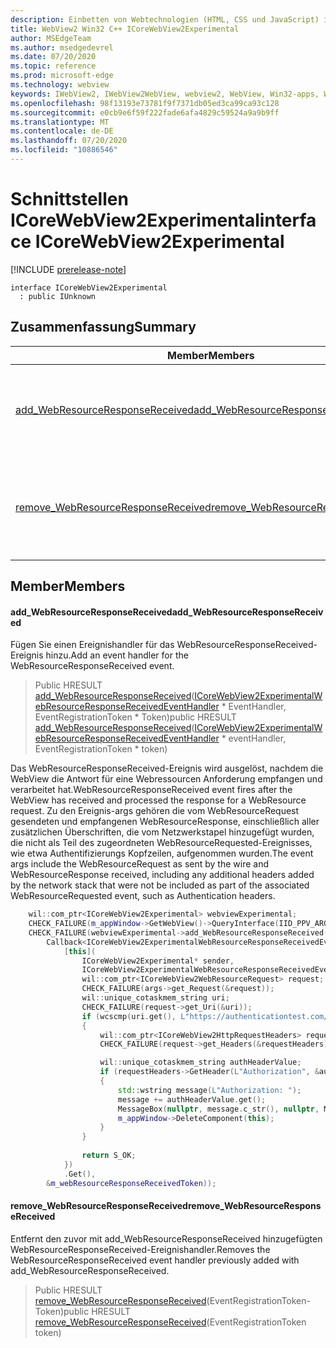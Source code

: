 ```yaml
---
description: Einbetten von Webtechnologien (HTML, CSS und JavaScript) in ihre systemeigenen Anwendungen mit dem Microsoft Edge WebView2-Steuerelement
title: WebView2 Win32 C++ ICoreWebView2Experimental
author: MSEdgeTeam
ms.author: msedgedevrel
ms.date: 07/20/2020
ms.topic: reference
ms.prod: microsoft-edge
ms.technology: webview
keywords: IWebView2, IWebView2WebView, webview2, WebView, Win32-apps, Win32, Edge, ICoreWebView2, ICoreWebView2Controller, Browser-Steuerelement, Edge-HTML, ICoreWebView2Experimental
ms.openlocfilehash: 98f13193e73781f9f7371db05ed3ca99ca93c128
ms.sourcegitcommit: e0cb9e6f59f222fade6afa4829c59524a9a9b9ff
ms.translationtype: MT
ms.contentlocale: de-DE
ms.lasthandoff: 07/20/2020
ms.locfileid: "10886546"
---
```

# <span data-ttu-id="f568a-104">Schnittstellen ICoreWebView2Experimental</span><span class="sxs-lookup"><span data-stu-id="f568a-104">interface ICoreWebView2Experimental</span></span> 

[!INCLUDE [prerelease-note](../../includes/prerelease-note.md)]

```
interface ICoreWebView2Experimental
  : public IUnknown
```

## <span data-ttu-id="f568a-105">Zusammenfassung</span><span class="sxs-lookup"><span data-stu-id="f568a-105">Summary</span></span>

 <span data-ttu-id="f568a-106">Member</span><span class="sxs-lookup"><span data-stu-id="f568a-106">Members</span></span>                        | <span data-ttu-id="f568a-107">Beschreibungen</span><span class="sxs-lookup"><span data-stu-id="f568a-107">Descriptions</span></span>
--------------------------------|---------------------------------------------
[<span data-ttu-id="f568a-108">add_WebResourceResponseReceived</span><span class="sxs-lookup"><span data-stu-id="f568a-108">add_WebResourceResponseReceived</span></span>](#add_webresourceresponsereceived) | <span data-ttu-id="f568a-109">Fügen Sie einen Ereignishandler für das WebResourceResponseReceived-Ereignis hinzu.</span><span class="sxs-lookup"><span data-stu-id="f568a-109">Add an event handler for the WebResourceResponseReceived event.</span></span>
[<span data-ttu-id="f568a-110">remove_WebResourceResponseReceived</span><span class="sxs-lookup"><span data-stu-id="f568a-110">remove_WebResourceResponseReceived</span></span>](#remove_webresourceresponsereceived) | <span data-ttu-id="f568a-111">Entfernt den zuvor mit add_WebResourceResponseReceived hinzugefügten WebResourceResponseReceived-Ereignishandler.</span><span class="sxs-lookup"><span data-stu-id="f568a-111">Removes the WebResourceResponseReceived event handler previously added with add_WebResourceResponseReceived.</span></span>

## <span data-ttu-id="f568a-112">Member</span><span class="sxs-lookup"><span data-stu-id="f568a-112">Members</span></span>

#### <span data-ttu-id="f568a-113">add_WebResourceResponseReceived</span><span class="sxs-lookup"><span data-stu-id="f568a-113">add_WebResourceResponseReceived</span></span> 

<span data-ttu-id="f568a-114">Fügen Sie einen Ereignishandler für das WebResourceResponseReceived-Ereignis hinzu.</span><span class="sxs-lookup"><span data-stu-id="f568a-114">Add an event handler for the WebResourceResponseReceived event.</span></span>

> <span data-ttu-id="f568a-115">Public HRESULT [add_WebResourceResponseReceived](#add_webresourceresponsereceived)([ICoreWebView2ExperimentalWebResourceResponseReceivedEventHandler](icorewebview2experimentalwebresourceresponsereceivedeventhandler.md) \* EventHandler, EventRegistrationToken \* Token)</span><span class="sxs-lookup"><span data-stu-id="f568a-115">public HRESULT [add_WebResourceResponseReceived](#add_webresourceresponsereceived)([ICoreWebView2ExperimentalWebResourceResponseReceivedEventHandler](icorewebview2experimentalwebresourceresponsereceivedeventhandler.md) \* eventHandler, EventRegistrationToken \* token)</span></span>

<span data-ttu-id="f568a-116">Das WebResourceResponseReceived-Ereignis wird ausgelöst, nachdem die WebView die Antwort für eine Webressourcen Anforderung empfangen und verarbeitet hat.</span><span class="sxs-lookup"><span data-stu-id="f568a-116">WebResourceResponseReceived event fires after the WebView has received and processed the response for a WebResource request.</span></span> <span data-ttu-id="f568a-117">Zu den Ereignis-args gehören die vom WebResourceRequest gesendeten und empfangenen WebResourceResponse, einschließlich aller zusätzlichen Überschriften, die vom Netzwerkstapel hinzugefügt wurden, die nicht als Teil des zugeordneten WebResourceRequested-Ereignisses, wie etwa Authentifizierungs Kopfzeilen, aufgenommen wurden.</span><span class="sxs-lookup"><span data-stu-id="f568a-117">The event args include the WebResourceRequest as sent by the wire and WebResourceResponse received, including any additional headers added by the network stack that were not be included as part of the associated WebResourceRequested event, such as Authentication headers.</span></span> 
```cpp
    wil::com_ptr<ICoreWebView2Experimental> webviewExperimental;
    CHECK_FAILURE(m_appWindow->GetWebView()->QueryInterface(IID_PPV_ARGS(&webviewExperimental)));
    CHECK_FAILURE(webviewExperimental->add_WebResourceResponseReceived(
        Callback<ICoreWebView2ExperimentalWebResourceResponseReceivedEventHandler>(
            [this](
                ICoreWebView2Experimental* sender,
                ICoreWebView2ExperimentalWebResourceResponseReceivedEventArgs* args) {           
                wil::com_ptr<ICoreWebView2WebResourceRequest> request;
                CHECK_FAILURE(args->get_Request(&request));
                wil::unique_cotaskmem_string uri;
                CHECK_FAILURE(request->get_Uri(&uri));
                if (wcscmp(uri.get(), L"https://authenticationtest.com/HTTPAuth/") == 0)
                {
                    wil::com_ptr<ICoreWebView2HttpRequestHeaders> requestHeaders;
                    CHECK_FAILURE(request->get_Headers(&requestHeaders));

                    wil::unique_cotaskmem_string authHeaderValue;
                    if (requestHeaders->GetHeader(L"Authorization", &authHeaderValue) == S_OK)
                    {
                        std::wstring message(L"Authorization: ");
                        message += authHeaderValue.get();
                        MessageBox(nullptr, message.c_str(), nullptr, MB_OK);
                        m_appWindow->DeleteComponent(this);
                    }
                }
                
                return S_OK;
            })
            .Get(),
        &m_webResourceResponseReceivedToken));
```

#### <span data-ttu-id="f568a-118">remove_WebResourceResponseReceived</span><span class="sxs-lookup"><span data-stu-id="f568a-118">remove_WebResourceResponseReceived</span></span> 

<span data-ttu-id="f568a-119">Entfernt den zuvor mit add_WebResourceResponseReceived hinzugefügten WebResourceResponseReceived-Ereignishandler.</span><span class="sxs-lookup"><span data-stu-id="f568a-119">Removes the WebResourceResponseReceived event handler previously added with add_WebResourceResponseReceived.</span></span>

> <span data-ttu-id="f568a-120">Public HRESULT [remove_WebResourceResponseReceived](#remove_webresourceresponsereceived)(EventRegistrationToken-Token)</span><span class="sxs-lookup"><span data-stu-id="f568a-120">public HRESULT [remove_WebResourceResponseReceived](#remove_webresourceresponsereceived)(EventRegistrationToken token)</span></span>

